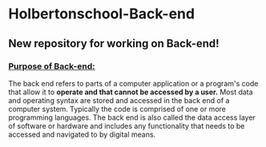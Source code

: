 # **Holbertonschool-Back-end**

## **New repository for working on Back-end!**

### <u>Purpose of Back-end:</u>

The back end refers to parts of a computer application or a program's code that allow it to **operate and that cannot be accessed by a user.** Most data and operating syntax are stored and accessed in the back end of a computer system. Typically the code is comprised of one or more programming languages. The back end is also called the data access layer of software or hardware and includes any functionality that needs to be accessed and navigated to by digital means.
